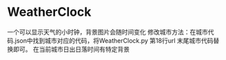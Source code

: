 # WeatherClock
一个可以显示天气的小时钟，背景图片会随时间变化
修改城市方法：在城市代码.json中找到城市对应的代码，将WeatherClock.py 第18行url 末尾城市代码替换即可。
在当前城市日出日落时间有特定背景
